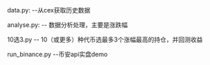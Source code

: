 data.py:
--从cex获取历史数据

analyse.py:
-- 数据分析处理，主要是涨跌幅

10选3.py
-- 10（或更多）种代币选最多3个涨幅最高的持仓，并回测收益

run_binance.py
--币安api实盘demo

